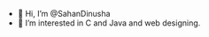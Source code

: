 - 👋 Hi, I’m @SahanDinusha
- 👀 I’m interested in C and Java and web designing.


<!---
SahanDinusha/SahanDinusha is a ✨ special ✨ repository because its `README.md` (this file) appears on your GitHub profile.
You can click the Preview link to take a look at your changes.
--->
